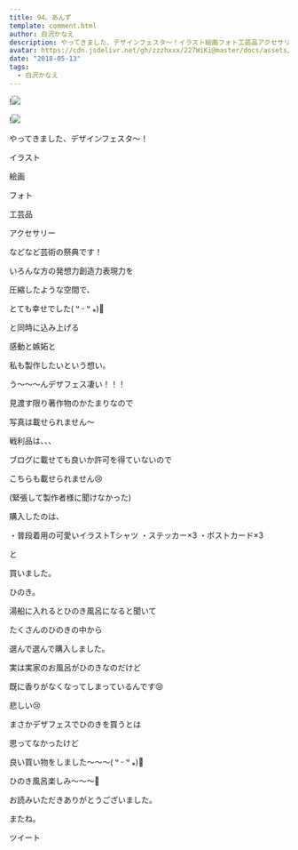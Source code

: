 ```yaml
---
title: 94。あんず
template: comment.html
author: 白沢かなえ
description: やってきました、デザインフェスタ〜！イラスト絵画フォト工芸品アクセサリーなどなど芸術の祭典です！いろんな方の発想力創造力表現力を...
avatar: https://cdn.jsdelivr.net/gh/zzzhxxx/227WiKi@master/docs/assets/photo/avatar/kanae.jpg
date: "2018-05-13"
tags:
  - 白沢かなえ
---
```


!![](https://cdn.jsdelivr.net/gh/227WiKi/227WiKi-image@master/blog-image/kanae-2018-05-13_1.jpg)

!![](https://cdn.jsdelivr.net/gh/227WiKi/227WiKi-image@master/blog-image/kanae-2018-05-13_2.jpg)









やってきました、デザインフェスタ〜！







イラスト

絵画

フォト

工芸品

アクセサリー




などなど芸術の祭典です！






いろんな方の発想力創造力表現力を

圧縮したような空間で、

とても幸せでした( ᵘ ᵕ ᵘ ⁎)🧡










と同時に込み上げる


感動と嫉妬と

私も製作したいという想い。








う〜〜〜んデザフェス凄い！！！


















見渡す限り著作物のかたまりなので

写真は載せられません〜







戦利品は、、、



ブログに載せても良いか許可を得ていないので

こちらも載せられません😢

(緊張して製作者様に聞けなかった)










購入したのは、



・普段着用の可愛いイラストTシャツ
・ステッカー×3
・ポストカード×3









と












買いました。


ひのき。










湯船に入れるとひのき風呂になると聞いて

たくさんのひのきの中から

選んで選んで購入しました。








実は実家のお風呂がひのきなのだけど

既に香りがなくなってしまっているんです😢

悲しい😢








まさかデザフェスでひのきを買うとは

思ってなかったけど

良い買い物をしました〜〜〜( ᵘ ᵕ ᵘ ⁎)🧡















ひのき風呂楽しみ〜〜〜🛀




















お読みいただきありがとうございました。


またね。


ツイート



